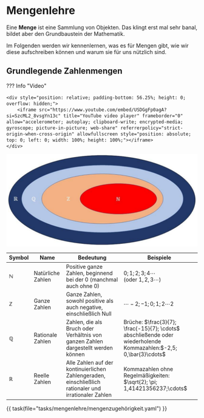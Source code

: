 # Mengenlehre

Eine **Menge** ist eine Sammlung von Objekten. Das klingt erst mal sehr banal,
bildet aber den Grundbaustein der Mathematik.

Im Folgenden werden wir kennenlernen, was es für Mengen gibt, wie wir diese aufschreiben können
und warum sie für uns nützlich sind.

## Grundlegende Zahlenmengen

??? Info "Video"
    
    <div style="position: relative; padding-bottom: 56.25%; height: 0; overflow: hidden;">
        <iframe src="https://www.youtube.com/embed/USDGgFp0agA?si=SzcML2_8vsgYn13c" title="YouTube video player" frameborder="0" allow="accelerometer; autoplay; clipboard-write; encrypted-media; gyroscope; picture-in-picture; web-share" referrerpolicy="strict-origin-when-cross-origin" allowfullscreen style="position: absolute; top: 0; left: 0; width: 100%; height: 100%;"></iframe>
    </div>

![img.png](../pictures/grundmengen_venn_diagram.png)

| Symbol       | Name              | Bedeutung                                                                                             | Beispiele                                                                                                              |
|--------------|-------------------|-------------------------------------------------------------------------------------------------------|------------------------------------------------------------------------------------------------------------------------|
| $\mathbb{N}$ | Natürliche Zahlen | Positive ganze Zahlen, beginnend bei der 0 (manchmal auch ohne 0)                                     | $0; 1; 2; 3; 4\cdots$ <br/> (oder $1, 2, 3\cdots$)                                                                     |
| $\mathbb{Z}$ | Ganze Zahlen      | Ganze Zahlen, sowohl positive als auch negative, einschließlich Null                                  | $\cdots -2; -1; 0; 1; 2 \cdots2$                                                                                       |
| $\mathbb{Q}$ | Rationale Zahlen  | Zahlen, die als Bruch oder Verhältnis von ganzen Zahlen dargestellt werden können                     | Brüche: $\frac{3}{7}; \frac{-15}{7}; \cdots$<br/> abschließende oder wiederholende Kommazahlen:$-2,5; 0,\bar{3}\cdots$ |
| $\mathbb{R}$ | Reelle Zahlen     | Alle Zahlen auf der kontinuierlichen Zahlengeraden, einschließlich rationaler und irrationaler Zahlen | Kommazahlen ohne Regelmäßigkeiten: $\sqrt{2}; \pi; 1,41421356237;\cdots$                                               |

{{ task(file="tasks/mengenlehre/mengenzugehörigkeit.yaml") }}
